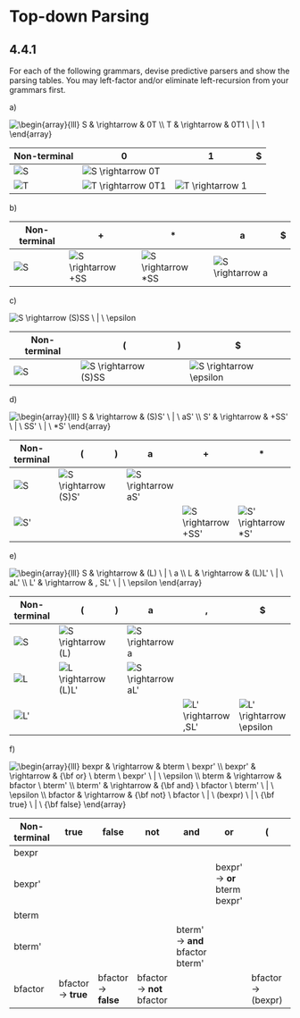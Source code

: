 # Top-down Parsing

## 4.4.1

For each of the following grammars, devise predictive parsers and show the parsing tables. You may left-factor and/or eliminate left-recursion from your grammars first.

a)

<img src="https://i.upmath.me/svg/%0A%5Cbegin%7Barray%7D%7Blll%7D%0AS%20%26%20%5Crightarrow%20%26%200T%20%5C%5C%0AT%20%26%20%5Crightarrow%20%26%200T1%20%5C%20%7C%20%5C%201%0A%5Cend%7Barray%7D%0A" alt="
\begin{array}{lll}
S &amp; \rightarrow &amp; 0T \\
T &amp; \rightarrow &amp; 0T1 \ | \ 1
\end{array}
" />

| Non-terminal     | 0                     | 1                   | $ |
| ---------------- | --------------------- | ------------------- | - |
| <img src="https://i.upmath.me/svg/S" alt="S" />            | <img src="https://i.upmath.me/svg/S%20%5Crightarrow%200T" alt="S \rightarrow 0T" />  |                     |   |
| <img src="https://i.upmath.me/svg/T" alt="T" />            | <img src="https://i.upmath.me/svg/T%20%5Crightarrow%200T1" alt="T \rightarrow 0T1" /> | <img src="https://i.upmath.me/svg/T%20%5Crightarrow%201" alt="T \rightarrow 1" /> |   |

b)

| Non-terminal | +                     | *                     | a                   | $ |
| ------------ | --------------------- | --------------------- | ------------------- | - |
| <img src="https://i.upmath.me/svg/S" alt="S" />        | <img src="https://i.upmath.me/svg/S%20%5Crightarrow%20%2BSS" alt="S \rightarrow +SS" /> | <img src="https://i.upmath.me/svg/S%20%5Crightarrow%20*SS" alt="S \rightarrow *SS" /> | <img src="https://i.upmath.me/svg/S%20%5Crightarrow%20a" alt="S \rightarrow a" /> |   |

c)

<img src="https://i.upmath.me/svg/S%20%5Crightarrow%20(S)SS%20%5C%20%7C%20%5C%20%5Cepsilon" alt="S \rightarrow (S)SS \ | \ \epsilon" />

| Non-terminal | (                       | ) | $                          |
| ------------ | ----------------------- | - | -------------------------- |
| <img src="https://i.upmath.me/svg/S" alt="S" />        | <img src="https://i.upmath.me/svg/S%20%5Crightarrow%20(S)SS" alt="S \rightarrow (S)SS" /> |   | <img src="https://i.upmath.me/svg/S%20%5Crightarrow%20%5Cepsilon" alt="S \rightarrow \epsilon" /> |

d)

<img src="https://i.upmath.me/svg/%0A%5Cbegin%7Barray%7D%7Blll%7D%0AS%20%26%20%5Crightarrow%20%26%20(S)S'%20%5C%20%7C%20%5C%20aS'%20%5C%5C%0AS'%20%26%20%5Crightarrow%20%26%20%2BSS'%20%5C%20%7C%20%5C%20SS'%20%5C%20%7C%20%5C%20*S'%0A%5Cend%7Barray%7D%0A" alt="
\begin{array}{lll}
S &amp; \rightarrow &amp; (S)S' \ | \ aS' \\
S' &amp; \rightarrow &amp; +SS' \ | \ SS' \ | \ *S'
\end{array}
" />

| Non-terminal | (                       | ) | a                     | +                      | *                      | $ |
| ------------ | ----------------------- | - | --------------------- | ---------------------- | ---------------------- | - |
| <img src="https://i.upmath.me/svg/S" alt="S" />        | <img src="https://i.upmath.me/svg/S%20%5Crightarrow%20(S)S'" alt="S \rightarrow (S)S'" /> |   | <img src="https://i.upmath.me/svg/S%20%5Crightarrow%20aS'" alt="S \rightarrow aS'" /> |                        |                        |   |
| <img src="https://i.upmath.me/svg/S'" alt="S'" />       |                         |   |                       | <img src="https://i.upmath.me/svg/S%20%5Crightarrow%20%2BSS'" alt="S \rightarrow +SS'" /> | <img src="https://i.upmath.me/svg/S'%20%5Crightarrow%20*S'" alt="S' \rightarrow *S'" /> |   |

e)

<img src="https://i.upmath.me/svg/%0A%5Cbegin%7Barray%7D%7Blll%7D%0AS%20%26%20%5Crightarrow%20%26%20(L)%20%5C%20%7C%20%5C%20a%20%5C%5C%0AL%20%26%20%5Crightarrow%20%26%20(L)L'%20%5C%20%7C%20%5C%20aL'%20%5C%5C%0AL'%20%26%20%5Crightarrow%20%26%20%2C%20SL'%20%5C%20%7C%20%5C%20%5Cepsilon%0A%5Cend%7Barray%7D%0A" alt="
\begin{array}{lll}
S &amp; \rightarrow &amp; (L) \ | \ a \\
L &amp; \rightarrow &amp; (L)L' \ | \ aL' \\
L' &amp; \rightarrow &amp; , SL' \ | \ \epsilon
\end{array}
" />

| Non-terminal | (                       | ) | a                     | ,                       | $                           |
| ------------ | ----------------------- | - | --------------------- | ----------------------- | --------------------------- |
| <img src="https://i.upmath.me/svg/S" alt="S" />        | <img src="https://i.upmath.me/svg/S%20%5Crightarrow%20(L)" alt="S \rightarrow (L)" />   |   | <img src="https://i.upmath.me/svg/S%20%5Crightarrow%20a" alt="S \rightarrow a" />   |                         |                             |
| <img src="https://i.upmath.me/svg/L" alt="L" />        | <img src="https://i.upmath.me/svg/L%20%5Crightarrow%20(L)L'" alt="L \rightarrow (L)L'" /> |   | <img src="https://i.upmath.me/svg/S%20%5Crightarrow%20aL'" alt="S \rightarrow aL'" /> |                         |                             |
| <img src="https://i.upmath.me/svg/L'" alt="L'" />       |                         |   |                       | <img src="https://i.upmath.me/svg/L'%20%5Crightarrow%20%2CSL'" alt="L' \rightarrow ,SL'" /> | <img src="https://i.upmath.me/svg/L'%20%5Crightarrow%20%5Cepsilon" alt="L' \rightarrow \epsilon" /> |

f)

<img src="https://i.upmath.me/svg/%0A%5Cbegin%7Barray%7D%7Blll%7D%0Abexpr%20%26%20%5Crightarrow%20%26%20bterm%20%5C%20bexpr'%20%5C%5C%0Abexpr'%20%26%20%5Crightarrow%20%26%20%7B%5Cbf%20or%7D%20%5C%20bterm%20%5C%20bexpr'%20%5C%20%7C%20%5C%20%5Cepsilon%20%5C%5C%0Abterm%20%26%20%5Crightarrow%20%26%20bfactor%20%5C%20bterm'%20%5C%5C%0Abterm'%20%26%20%5Crightarrow%20%26%20%7B%5Cbf%20and%7D%20%5C%20bfactor%20%5C%20bterm'%20%5C%20%7C%20%5C%20%5Cepsilon%20%5C%5C%0Abfactor%20%26%20%5Crightarrow%20%26%20%7B%5Cbf%20not%7D%20%5C%20bfactor%20%5C%20%7C%20%5C%20(bexpr)%20%5C%20%7C%20%5C%20%7B%5Cbf%20true%7D%20%5C%20%7C%20%5C%20%7B%5Cbf%20false%7D%0A%5Cend%7Barray%7D%0A" alt="
\begin{array}{lll}
bexpr &amp; \rightarrow &amp; bterm \ bexpr' \\
bexpr' &amp; \rightarrow &amp; {\bf or} \ bterm \ bexpr' \ | \ \epsilon \\
bterm &amp; \rightarrow &amp; bfactor \ bterm' \\
bterm' &amp; \rightarrow &amp; {\bf and} \ bfactor \ bterm' \ | \ \epsilon \\
bfactor &amp; \rightarrow &amp; {\bf not} \ bfactor \ | \ (bexpr) \ | \ {\bf true} \ | \ {\bf false}
\end{array}
" />

| Non-terminal | true                | false                | not                        | and                              | or                            | (                 | ) | $           |
| ------------ | ------------------- | -------------------- | -------------------------- | -------------------------------- | ----------------------------- | ----------------- | - | ----------- |
| bexpr        |                     |                      |                            |                                  |                               |                   |   |             |
| bexpr'       |                     |                      |                            |                                  | bexpr' -> **or** bterm bexpr' |                   |   | bexpr' -> ε |
| bterm        |                     |                      |                            |                                  |                               |                   |   |             |
| bterm'       |                     |                      |                            | bterm' -> **and** bfactor bterm' |                               |                   |   | bterm' -> ε |
| bfactor      | bfactor -> **true** | bfactor -> **false** | bfactor -> **not** bfactor |                                  |                               | bfactor -> (bexpr) |   |             |

